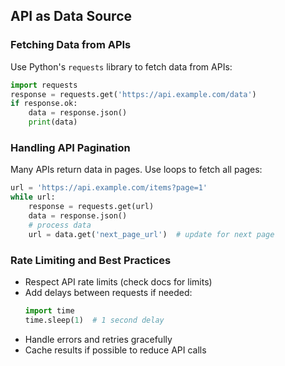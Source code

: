 ## API as Data Source

### Fetching Data from APIs
Use Python's `requests` library to fetch data from APIs:
```python
import requests
response = requests.get('https://api.example.com/data')
if response.ok:
    data = response.json()
    print(data)
```

### Handling API Pagination
Many APIs return data in pages. Use loops to fetch all pages:
```python
url = 'https://api.example.com/items?page=1'
while url:
    response = requests.get(url)
    data = response.json()
    # process data
    url = data.get('next_page_url')  # update for next page
```

### Rate Limiting and Best Practices
- Respect API rate limits (check docs for limits)
- Add delays between requests if needed:
  ```python
  import time
  time.sleep(1)  # 1 second delay
  ```
- Handle errors and retries gracefully
- Cache results if possible to reduce API calls
